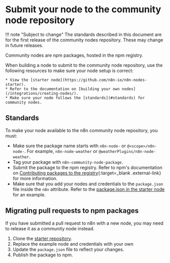 # Submit your node to the community node repository

!!! note "Subject to change"
    The standards described in this document are for the first release of the community nodes repository. These may change in future releases.

Community nodes are npm packages, hosted in the npm registry.

When building a node to submit to the community node repository, use the following resources to make sure your node setup is correct:

    * View the [starter node](https://github.com/n8n-io/n8n-nodes-starter).
    * Refer to the documentation on [building your own nodes](/integrations/creating-nodes/).
    * Make sure your node follows the [standards](#standards) for community nodes.

## Standards

To make your node available to the n8n community node repository, you must:

* Make sure the package name starts with `n8n-node-` or `@<scope>/n8n-node-`. For example, `n8n-node-weather` or `@weatherPlugins/n8n-node-weather`.
* Tag your package with `n8n-community-node-package`.
* Submit the package to the npm registry. Refer to npm's documentation on [Contributing packages to the registry](https://docs.npmjs.com/packages-and-modules/contributing-packages-to-the-registry){:target=_blank .external-link} for more information.
* Make sure that you add your nodes and credentials to the `package.json` file inside the `n8n` attribute. Refer to the [package.json in the starter node](https://github.com/n8n-io/n8n-nodes-starter/blob/master/package.json) for an example.

## Migrating pull requests to npm packages

If you have submitted a pull request to n8n with a new node, you may need to release it as a community node instead.

1. Clone the [starter repository](https://github.com/n8n-io/n8n-nodes-starter).
2. Replace the example node and credentials with your own
3. Update the `package.json` file to reflect your changes.
4. Publish the package to npm.
